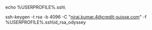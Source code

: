 echo %USERPROFILE%\.ssh\


ssh-keygen -t rsa -b 4096 -C "niraj.kumar.4@credit-suisse.com" -f %USERPROFILE%\.ssh\id_rsa_odyssey

